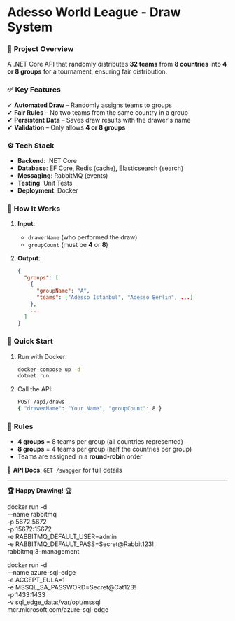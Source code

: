 # Adesso World League - Draw System  

### 🚀 **Project Overview**  
A .NET Core API that randomly distributes **32 teams** from **8 countries** into **4 or 8 groups** for a tournament, ensuring fair distribution.  

### ✅ **Key Features**  
✔ **Automated Draw** – Randomly assigns teams to groups  
✔ **Fair Rules** – No two teams from the same country in a group  
✔ **Persistent Data** – Saves draw results with the drawer's name  
✔ **Validation** – Only allows **4 or 8 groups**  

### ⚙ **Tech Stack**  
- **Backend**: .NET Core  
- **Database**: EF Core, Redis (cache), Elasticsearch (search)  
- **Messaging**: RabbitMQ (events)  
- **Testing**: Unit Tests  
- **Deployment**: Docker  

### 📌 **How It Works**  
1. **Input**:  
   - `drawerName` (who performed the draw)  
   - `groupCount` (must be **4** or **8**)  

2. **Output**:  
   ```json
   {
     "groups": [
       {
         "groupName": "A",
         "teams": ["Adesso İstanbul", "Adesso Berlin", ...]
       },
       ...
     ]
   }
   ```

### 🚀 **Quick Start**  
1. Run with Docker:  
   ```bash
   docker-compose up -d
   dotnet run
   ```
2. Call the API:  
   ```bash
   POST /api/draws  
   { "drawerName": "Your Name", "groupCount": 8 }
   ```

### 📄 **Rules**  
- **4 groups** = 8 teams per group (all countries represented)  
- **8 groups** = 4 teams per group (half the countries per group)  
- Teams are assigned in a **round-robin** order  

🔗 **API Docs**: `GET /swagger` for full details  

---  
**🏆 Happy Drawing!** 🏆

docker run -d \
    --name rabbitmq \
    -p 5672:5672 \
    -p 15672:15672 \
    -e RABBITMQ_DEFAULT_USER=admin \
    -e RABBITMQ_DEFAULT_PASS=Secret@Rabbit123! \
    rabbitmq:3-management

docker run -d \
    --name azure-sql-edge \
    -e ACCEPT_EULA=1 \
    -e MSSQL_SA_PASSWORD=Secret@Cat123! \
    -p 1433:1433 \
    -v sql_edge_data:/var/opt/mssql \
    mcr.microsoft.com/azure-sql-edge